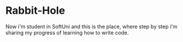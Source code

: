 # Rabbit-Hole
Now i'm student in SoftUni and this is the place, where step by step i'm sharing my progress of learning how to write code.
